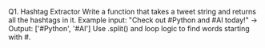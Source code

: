 Q1. Hashtag Extractor
Write a function that takes a tweet string and returns all the hashtags in it.
Example input: "Check out #Python and #AI today!" → Output: ['#Python', '#AI']
Use .split() and loop logic to find words starting with #.